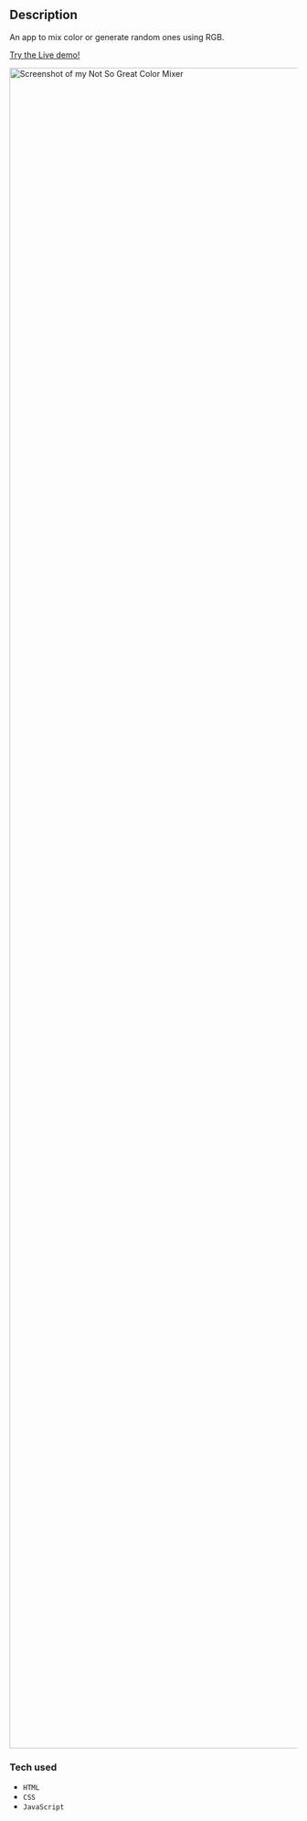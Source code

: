 ## Description
An app to mix color or generate random ones using RGB.

[Try the Live demo!](https://l-meryem.github.io/rgb-mixer/)


<a href="https://l-meryem.github.io/rgb-mixer/" target="_blank" ><img width="2940" alt="Screenshot of my Not So Great Color Mixer" src="https://github.com/user-attachments/assets/d1e59f7a-0140-4511-968e-c82c39365698" /></a>


### Tech used 
 - `HTML`
 - `CSS`
 - `JavaScript`

